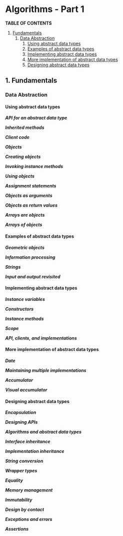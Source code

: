 # Algorithms - Part 1

**TABLE OF CONTENTS**

1. [Fundamentals](#1)
    1. [Data Abstraction](#12)
        1. [Using abstract data types](#121)
        2. [Examples of abstract data types](#122)
        3. [Implementing abstract data types](#123)
        4. [More implementation of abstract data types](#124)
        5. [Designing abstract data types](#125)

<a name="1"></a>

## 1. Fundamentals

<a name="12"></a>

### Data Abstraction

<a name="121"></a>

#### Using abstract data types

***API for an abstract data type***

***Inherited methods***

***Client code***

***Objects***

***Creating objects***

***Invoking instance methods***

***Using objects***

***Assignment statements***

***Objects as arguments***

***Objects as return values***

***Arrays are objects***

***Arrays of objects***

<a name="122"></a>

#### Examples of abstract data types

***Geometric objects***

***Information processing***

***Strings***

***Input and output revisited***

<a name="123"></a>

#### Implementing abstract data types

***Instance variables***

***Constructors***

***Instance methods***

***Scope***

***API, clients, and implementations***

<a name="124"></a>

#### More implementation of abstract data types

***Date***

***Maintaining multiple implementations***

***Accumulator***

***Visual accumulator***

<a name="125"></a>

#### Designing abstract data types

***Encapsulation***

***Designing APIs***

***Algorithms and abstract data types***

***Interface inheritance***

***Implementation inheritance***

***String conversion***

***Wrapper types***

***Equality***

***Memory management***

***Immutability***

***Design by contact***

***Exceptions and errors***

***Assertions***